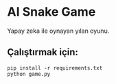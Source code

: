 # AI Snake Game

Yapay zeka ile oynayan yılan oyunu.

## Çalıştırmak için:

```
pip install -r requirements.txt
python game.py
```